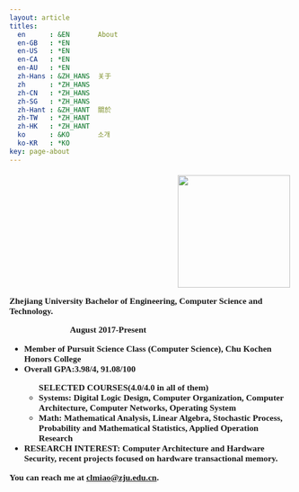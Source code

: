 ```yaml
---
layout: article
titles:
  en      : &EN       About
  en-GB   : *EN
  en-US   : *EN
  en-CA   : *EN
  en-AU   : *EN
  zh-Hans : &ZH_HANS  关于
  zh      : *ZH_HANS
  zh-CN   : *ZH_HANS
  zh-SG   : *ZH_HANS
  zh-Hant : &ZH_HANT  關於
  zh-TW   : *ZH_HANT
  zh-HK   : *ZH_HANT
  ko      : &KO       소개
  ko-KR   : *KO
key: page-about
---
```

<style>
  div#introduction{
   font-family:      Georgia, "Times New Roman", Times, serif;
   font-weight: bold;
   font-size: 110%;
   width: 500px;
 }
 #allcontent {
  width: 800px;
  padding-top: 5px;
  padding-bottom: 5px;
  margin-left: auto;
  margin-right: auto;
}
</style>
<div id="allcontent">
 <center><img src="../../assets/images/me.JPG" width="200"/></center> 
  <div id="introduction">
   <p>Zhejiang University Bachelor of Engineering, Computer Science and Technology.</p><p>&emsp;&emsp;&emsp;&emsp;&emsp;&emsp;&emsp;August 2017-Present</p>
    <ul>
    	<li>Member of Pursuit Science Class (Computer Science), Chu Kochen Honors College</li>
      <li>Overall GPA:3.98/4, 91.08/100</li>
      <ul>
        SELECTED COURSES(4.0/4.0 in all of them)
        <li>Systems: Digital Logic Design, Computer Organization, Computer Architecture, Computer Networks, Operating System</li>
        <li>Math: Mathematical Analysis, Linear Algebra, Stochastic Process, Probability and Mathematical Statistics, Applied Operation Research</li>
      </ul>
      <li>RESEARCH INTEREST: Computer Architecture and Hardware Security, recent projects focused on hardware transactional memory.</li>
    </ul>
    <p>You can reach me at <a href="mailto:clmiao@zju.edu.cn">clmiao@zju.edu.cn</a>. </p>
  </div>
</div>
<br>
<br>

<br>

<br>

<br>

